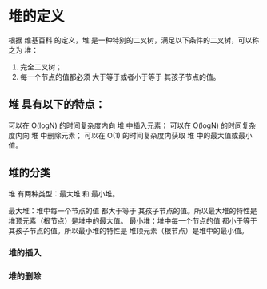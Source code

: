 # 堆的定义
根据 维基百科 的定义，堆 是一种特别的二叉树，满足以下条件的二叉树，可以称之为 堆：

1. 完全二叉树；
2. 每一个节点的值都必须 大于等于或者小于等于 其孩子节点的值。
   
## 堆 具有以下的特点：

可以在 
O(logN) 的时间复杂度内向 堆 中插入元素；
可以在 O(logN) 的时间复杂度内向 堆 中删除元素；
可以在 O(1) 的时间复杂度内获取 堆 中的最大值或最小值。

## 堆的分类
堆 有两种类型：最大堆 和 最小堆。

最大堆：堆中每一个节点的值 都大于等于 其孩子节点的值。所以最大堆的特性是 堆顶元素（根节点）是堆中的最大值。
最小堆：堆中每一个节点的值 都小于等于 其孩子节点的值。所以最小堆的特性是 堆顶元素（根节点）是堆中的最小值。


### 堆的插入
### 堆的删除
